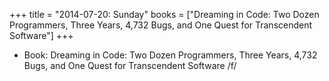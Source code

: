 +++
title = "2014-07-20: Sunday"
books = ["Dreaming in Code: Two Dozen Programmers, Three Years, 4,732 Bugs, and One Quest for Transcendent Software"]
+++


* Book: Dreaming in Code: Two Dozen Programmers, Three Years, 4,732 Bugs, and One Quest for Transcendent Software /f/
